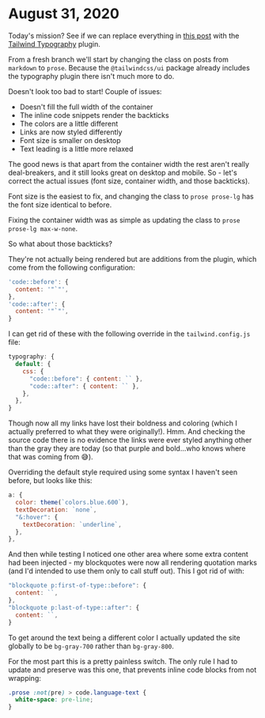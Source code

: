 # August 31, 2020

Today's mission? See if we can replace everything in [this post][styling markdown posts with tailwind css in gatsbyjs] with the [Tailwind Typography] plugin.

From a fresh branch we'll start by changing the class on posts from `markdown` to `prose`. Because the `@tailwindcss/ui` package already includes the typography plugin there isn't much more to do.

Doesn't look too bad to start! Couple of issues:

- Doesn't fill the full width of the container
- The inline code snippets render the backticks
- The colors are a little different
- Links are now styled differently
- Font size is smaller on desktop
- Text leading is a little more relaxed

The good news is that apart from the container width the rest aren't really deal-breakers, and it still looks great on desktop and mobile. So - let's correct the actual issues (font size, container width, and those backticks).

Font size is the easiest to fix, and changing the class to `prose prose-lg` has the font size identical to before.

Fixing the container width was as simple as updating the class to `prose prose-lg max-w-none`.

So what about those backticks?

They're not actually being rendered but are additions from the plugin, which come from the following configuration:

```javascript
'code::before': {
  content: '"`"',
},
'code::after': {
  content: '"`"',
}
```

I can get rid of these with the following override in the `tailwind.config.js` file:

```javascript
typography: {
  default: {
    css: {
      "code::before": { content: `` },
      "code::after": { content: `` },
    },
  },
}
```

Though now all my links have lost their boldness and coloring (which I actually preferred to what they were originally!). Hmm. And checking the source code there is no evidence the links were ever styled anything other than the gray they are today (so that purple and bold...who knows where that was coming from 😅).

Overriding the default style required using some syntax I haven't seen before, but looks like this:

```javascript
a: {
  color: theme(`colors.blue.600`),
  textDecoration: `none`,
  "&:hover": {
    textDecoration: `underline`,
  },
},
```

And then while testing I noticed one other area where some extra content had been injected - my blockquotes were now all rendering quotation marks (and I'd intended to use them only to call stuff out). This I got rid of with:

```javascript
"blockquote p:first-of-type::before": {
  content: ``,
},
"blockquote p:last-of-type::after": {
  content: ``,
}
```

To get around the text being a different color I actually updated the site globally to be `bg-gray-700` rather than `bg-gray-800`.

For the most part this is a pretty painless switch. The only rule I had to update and preserve was this one, that prevents inline code blocks from not wrapping:

```css
.prose :not(pre) > code.language-text {
  white-space: pre-line;
}
```

[tailwind typography]: https://tailwindcss.com/docs/typography-plugin
[styling markdown posts with tailwind css in gatsbyjs]: https://tjaddison.com/blog/2019/08/styling-markdown-tailwind-gatsby/
